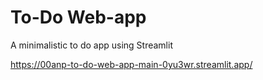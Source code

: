 # To-Do Web-app
A minimalistic to do app using Streamlit

https://00anp-to-do-web-app-main-0yu3wr.streamlit.app/
